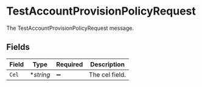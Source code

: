 # TestAccountProvisionPolicyRequest

The TestAccountProvisionPolicyRequest message.


## Fields

| Field              | Type               | Required           | Description        |
| ------------------ | ------------------ | ------------------ | ------------------ |
| `Cel`              | **string*          | :heavy_minus_sign: | The cel field.     |